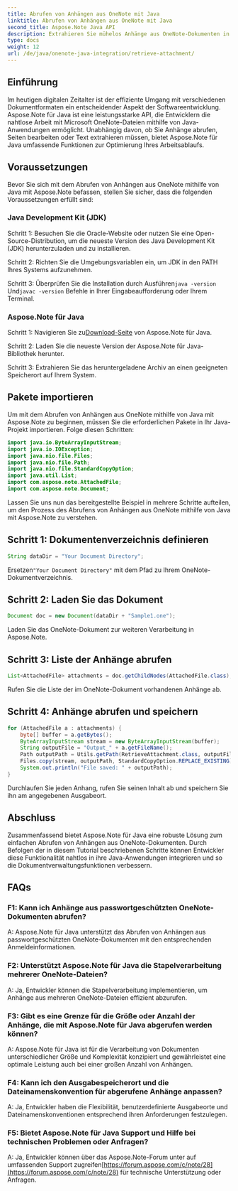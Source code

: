 ```yaml
---
title: Abrufen von Anhängen aus OneNote mit Java
linktitle: Abrufen von Anhängen aus OneNote mit Java
second_title: Aspose.Note Java API
description: Extrahieren Sie mühelos Anhänge aus OneNote-Dokumenten in Java! Aspose.Note verarbeitet alle Formate und die Stapelverarbeitung. Einfache Schritte und Code enthalten! #OneNote #Java #Aspose
type: docs
weight: 12
url: /de/java/onenote-java-integration/retrieve-attachment/
---
```

## Einführung

Im heutigen digitalen Zeitalter ist der effiziente Umgang mit verschiedenen Dokumentformaten ein entscheidender Aspekt der Softwareentwicklung. Aspose.Note für Java ist eine leistungsstarke API, die Entwicklern die nahtlose Arbeit mit Microsoft OneNote-Dateien mithilfe von Java-Anwendungen ermöglicht. Unabhängig davon, ob Sie Anhänge abrufen, Seiten bearbeiten oder Text extrahieren müssen, bietet Aspose.Note für Java umfassende Funktionen zur Optimierung Ihres Arbeitsablaufs.

## Voraussetzungen

Bevor Sie sich mit dem Abrufen von Anhängen aus OneNote mithilfe von Java mit Aspose.Note befassen, stellen Sie sicher, dass die folgenden Voraussetzungen erfüllt sind:

### Java Development Kit (JDK)

Schritt 1: Besuchen Sie die Oracle-Website oder nutzen Sie eine Open-Source-Distribution, um die neueste Version des Java Development Kit (JDK) herunterzuladen und zu installieren.

Schritt 2: Richten Sie die Umgebungsvariablen ein, um JDK in den PATH Ihres Systems aufzunehmen.

 Schritt 3: Überprüfen Sie die Installation durch Ausführen`java -version` Und`javac -version` Befehle in Ihrer Eingabeaufforderung oder Ihrem Terminal.

### Aspose.Note für Java

 Schritt 1: Navigieren Sie zu[Download-Seite](https://releases.aspose.com/note/java/) von Aspose.Note für Java.

Schritt 2: Laden Sie die neueste Version der Aspose.Note für Java-Bibliothek herunter.

Schritt 3: Extrahieren Sie das heruntergeladene Archiv an einen geeigneten Speicherort auf Ihrem System.

## Pakete importieren

Um mit dem Abrufen von Anhängen aus OneNote mithilfe von Java mit Aspose.Note zu beginnen, müssen Sie die erforderlichen Pakete in Ihr Java-Projekt importieren. Folge diesen Schritten:

```java
import java.io.ByteArrayInputStream;
import java.io.IOException;
import java.nio.file.Files;
import java.nio.file.Path;
import java.nio.file.StandardCopyOption;
import java.util.List;
import com.aspose.note.AttachedFile;
import com.aspose.note.Document;
```

Lassen Sie uns nun das bereitgestellte Beispiel in mehrere Schritte aufteilen, um den Prozess des Abrufens von Anhängen aus OneNote mithilfe von Java mit Aspose.Note zu verstehen.

## Schritt 1: Dokumentenverzeichnis definieren

```java
String dataDir = "Your Document Directory";
```

 Ersetzen`"Your Document Directory"` mit dem Pfad zu Ihrem OneNote-Dokumentverzeichnis.

## Schritt 2: Laden Sie das Dokument

```java
Document doc = new Document(dataDir + "Sample1.one");
```

Laden Sie das OneNote-Dokument zur weiteren Verarbeitung in Aspose.Note.

## Schritt 3: Liste der Anhänge abrufen

```java
List<AttachedFile> attachments = doc.getChildNodes(AttachedFile.class);
```

Rufen Sie die Liste der im OneNote-Dokument vorhandenen Anhänge ab.

## Schritt 4: Anhänge abrufen und speichern

```java
for (AttachedFile a : attachments) {
    byte[] buffer = a.getBytes();
    ByteArrayInputStream stream = new ByteArrayInputStream(buffer);
    String outputFile = "Output_" + a.getFileName();
    Path outputPath = Utils.getPath(RetrieveAttachment.class, outputFile);
    Files.copy(stream, outputPath, StandardCopyOption.REPLACE_EXISTING);
    System.out.println("File saved: " + outputPath);
}
```

Durchlaufen Sie jeden Anhang, rufen Sie seinen Inhalt ab und speichern Sie ihn am angegebenen Ausgabeort.

## Abschluss

Zusammenfassend bietet Aspose.Note für Java eine robuste Lösung zum einfachen Abrufen von Anhängen aus OneNote-Dokumenten. Durch Befolgen der in diesem Tutorial beschriebenen Schritte können Entwickler diese Funktionalität nahtlos in ihre Java-Anwendungen integrieren und so die Dokumentverwaltungsfunktionen verbessern.

## FAQs

### F1: Kann ich Anhänge aus passwortgeschützten OneNote-Dokumenten abrufen?

A: Aspose.Note für Java unterstützt das Abrufen von Anhängen aus passwortgeschützten OneNote-Dokumenten mit den entsprechenden Anmeldeinformationen.

### F2: Unterstützt Aspose.Note für Java die Stapelverarbeitung mehrerer OneNote-Dateien?

A: Ja, Entwickler können die Stapelverarbeitung implementieren, um Anhänge aus mehreren OneNote-Dateien effizient abzurufen.

### F3: Gibt es eine Grenze für die Größe oder Anzahl der Anhänge, die mit Aspose.Note für Java abgerufen werden können?

A: Aspose.Note für Java ist für die Verarbeitung von Dokumenten unterschiedlicher Größe und Komplexität konzipiert und gewährleistet eine optimale Leistung auch bei einer großen Anzahl von Anhängen.

### F4: Kann ich den Ausgabespeicherort und die Dateinamenskonvention für abgerufene Anhänge anpassen?

A: Ja, Entwickler haben die Flexibilität, benutzerdefinierte Ausgabeorte und Dateinamenskonventionen entsprechend ihren Anforderungen festzulegen.

### F5: Bietet Aspose.Note für Java Support und Hilfe bei technischen Problemen oder Anfragen?

A: Ja, Entwickler können über das Aspose.Note-Forum unter auf umfassenden Support zugreifen[https://forum.aspose.com/c/note/28](https://forum.aspose.com/c/note/28) für technische Unterstützung oder Anfragen.